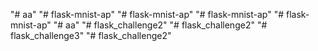 "# aa" 
"# flask-mnist-ap" 
"# flask-mnist-ap" 
"# flask-mnist-ap" 
"# flask-mnist-ap" 
"# aa" 
"# flask_challenge2" 
"# flask_challenge2" 
"# flask_challenge3" 
"# flask_challenge2" 
